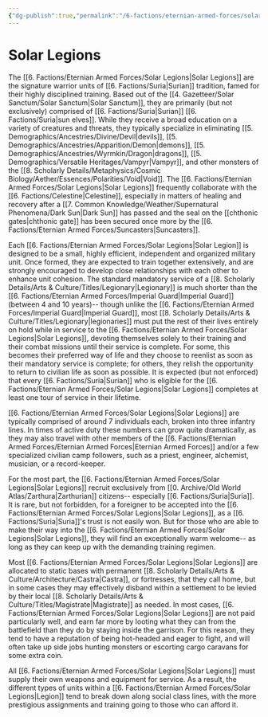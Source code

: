 ```yaml
---
{"dg-publish":true,"permalink":"/6-factions/eternian-armed-forces/solar-legions/","noteIcon":""}
---
```


# Solar Legions

The [[6. Factions/Eternian Armed Forces/Solar Legions\|Solar Legions]] are the signature warrior units of [[6. Factions/Suria\|Surian]] tradition, famed for their highly disciplined training. Based out of the [[4. Gazetteer/Solar Sanctum/Solar Sanctum\|Solar Sanctum]], they are primarily (but not exclusively) comprised of [[6. Factions/Suria\|Surian]] [[6. Factions/Suria\|sun elves]]. While they receive a broad education on a variety of creatures and threats, they typically specialize in eliminating [[5. Demographics/Ancestries/Divine/Devil\|devils]], [[5. Demographics/Ancestries/Apparition/Demon\|demons]], [[5. Demographics/Ancestries/Wyrmkin/Dragon\|dragons]], [[5. Demographics/Versatile Heritages/Vampyr\|Vampyr]], and other monsters of the [[8. Scholarly Details/Metaphysics/Cosmic Biology/Aether/Essences/Polarities/Void\|Void]]. The [[6. Factions/Eternian Armed Forces/Solar Legions\|Solar Legions]] frequently collaborate with the [[6. Factions/Celestine\|Celestine]], especially in matters of healing and recovery after a [[7. Common Knowledge/Weather/Supernatural Phenomena/Dark Sun\|Dark Sun]] has passed and the seal on the [[chthonic gates\|chthonic gate]] has been secured once more by the [[6. Factions/Eternian Armed Forces/Suncasters\|Suncasters]].

Each [[6. Factions/Eternian Armed Forces/Solar Legions\|Solar Legion]] is designed to be a small, highly efficient, independent and organized military unit. Once formed, they are expected to train together extensively, and are strongly encouraged to develop close relationships with each other to enhance unit cohesion. The standard mandatory service of a [[8. Scholarly Details/Arts & Culture/Titles/Legionary\|Legionary]] is much shorter than the [[6. Factions/Eternian Armed Forces/Imperial Guard\|Imperial Guard]] (between 4 and 10 years)-- though unlike the [[6. Factions/Eternian Armed Forces/Imperial Guard\|Imperial Guard]], most [[8. Scholarly Details/Arts & Culture/Titles/Legionary\|legionaries]] must put the rest of their lives entirely on hold while in service to the [[6. Factions/Eternian Armed Forces/Solar Legions\|Solar Legions]], devoting themselves solely to their training and their combat missions until their service is complete. For some, this becomes their preferred way of life and they choose to reenlist as soon as their mandatory service is complete; for others, they relish the opportunity to return to civilian life as soon as possible. It is expected (but not enforced) that every [[6. Factions/Suria\|Surian]] who is eligible for the [[6. Factions/Eternian Armed Forces/Solar Legions\|Solar Legions]] completes at least one tour of service in their lifetime. 

[[6. Factions/Eternian Armed Forces/Solar Legions\|Solar Legions]] are typically comprised of around 7 individuals each, broken into three infantry lines. In times of active duty these numbers can grow quite dramatically, as they may also travel with other members of the [[6. Factions/Eternian Armed Forces/Eternian Armed Forces\|Eternian Armed Forces]] and/or a few specialized civilian camp followers, such as a priest, engineer, alchemist, musician, or a record-keeper. 

For the most part, the [[6. Factions/Eternian Armed Forces/Solar Legions\|Solar Legions]] recruit exclusively from [[0. Archive/Old World Atlas/Zarthura\|Zarthurian]] citizens-- especially [[6. Factions/Suria\|Suria]]. It is rare, but not forbidden, for a foreigner to be accepted into the [[6. Factions/Eternian Armed Forces/Solar Legions\|Solar Legions]], as a [[6. Factions/Suria\|Suria]]'s trust is not easily won. But for those who are able to make their way into the [[6. Factions/Eternian Armed Forces/Solar Legions\|Solar Legions]], they will find an exceptionally warm welcome-- as long as they can keep up with the demanding training regimen.  

Most [[6. Factions/Eternian Armed Forces/Solar Legions\|Solar Legions]] are allocated to static bases with permanent [[8. Scholarly Details/Arts & Culture/Architecture/Castra\|Castra]], or fortresses, that they call home, but in some cases they may effectively disband within a settlement to be levied by their local [[8. Scholarly Details/Arts & Culture/Titles/Magistrate\|Magistrate]] as needed. In most cases, [[6. Factions/Eternian Armed Forces/Solar Legions\|Solar Legions]] are not paid particularly well, and earn far more by looting what they can from the battlefield than they do by staying inside the garrison. For this reason, they tend to have a reputation of being hot-headed and eager to fight, and will often take up side jobs hunting monsters or escorting cargo caravans for some extra coin. 

All [[6. Factions/Eternian Armed Forces/Solar Legions\|Solar Legions]] must supply their own weapons and equipment for service. As a result, the different types of units within a [[6. Factions/Eternian Armed Forces/Solar Legions\|Legion]] tend to break down along social class lines, with the more prestigious assignments and training going to those who can afford it. 

